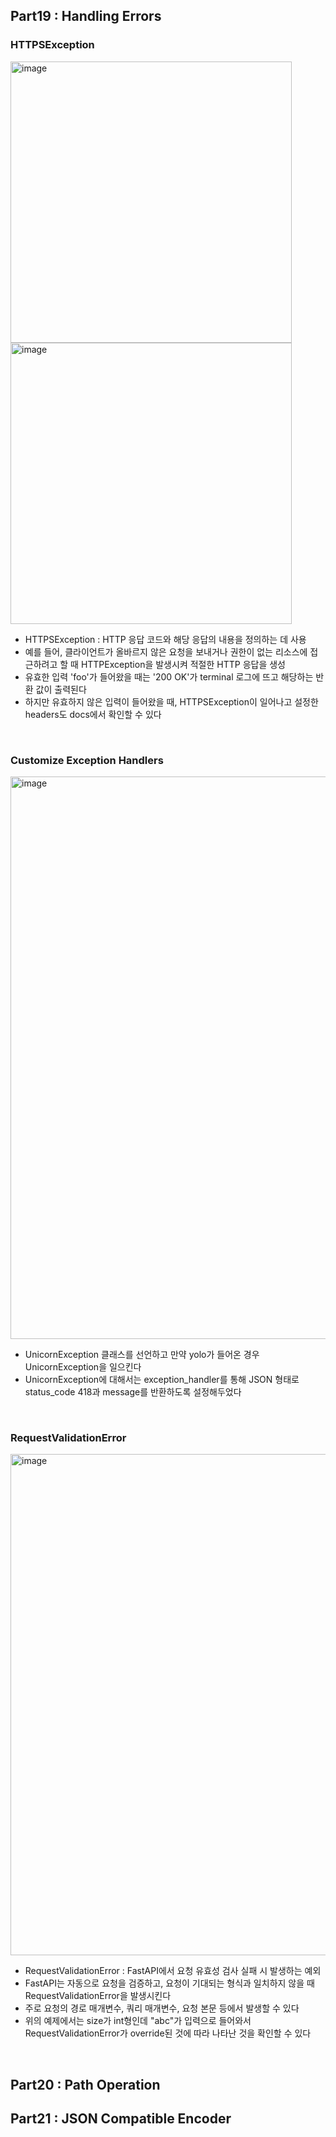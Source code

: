 ## Part19 : Handling Errors

### HTTPSException

<img width="450" alt="image" src="https://github.com/namkidong98/FastAPI_Study/assets/113520117/69e49abb-d8f8-4ad9-9a39-0d62d986ed8d">
<img width="450" alt="image" src="https://github.com/namkidong98/FastAPI_Study/assets/113520117/83f85e17-f525-4d81-afb0-8c45f4155a73">

- HTTPSException : HTTP 응답 코드와 해당 응답의 내용을 정의하는 데 사용
- 예를 들어, 클라이언트가 올바르지 않은 요청을 보내거나 권한이 없는 리소스에 접근하려고 할 때 HTTPException을 발생시켜 적절한 HTTP 응답을 생성
- 유효한 입력 'foo'가 들어왔을 때는 '200 OK'가 terminal 로그에 뜨고 해당하는 반환 값이 출력된다
- 하지만 유효하지 않은 입력이 들어왔을 때, HTTPSException이 일어나고 설정한 headers도 docs에서 확인할 수 있다

<br>

### Customize Exception Handlers

<img width="900" alt="image" src="https://github.com/namkidong98/FastAPI_Study/assets/113520117/d9a060ab-228a-44d9-8c75-8280fc544d71">

- UnicornException 클래스를 선언하고 만약 yolo가 들어온 경우 UnicornException을 일으킨다
- UnicornException에 대해서는 exception_handler를 통해 JSON 형태로 status_code 418과 message를 반환하도록 설정해두었다

<br>

### RequestValidationError
<img width="802" alt="image" src="https://github.com/namkidong98/FastAPI_Study/assets/113520117/406069cd-bc5c-447f-a061-3b1d533cd6ad">

- RequestValidationError : FastAPI에서 요청 유효성 검사 실패 시 발생하는 예외
- FastAPI는 자동으로 요청을 검증하고, 요청이 기대되는 형식과 일치하지 않을 때 RequestValidationError을 발생시킨다
- 주로 요청의 경로 매개변수, 쿼리 매개변수, 요청 본문 등에서 발생할 수 있다
- 위의 예제에서는 size가 int형인데 "abc"가 입력으로 들어와서 RequestValidationError가 override된 것에 따라 나타난 것을 확인할 수 있다

<br>

## Part20 : Path Operation


## Part21 : JSON Compatible Encoder

